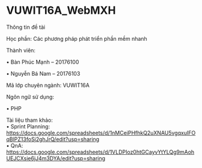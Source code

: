 # VUWIT16A_WebMXH
Thông tin đề tài

Học phần: Các phương pháp phát triển phần mềm nhanh

Thành viên:

•	Bàn Phúc Mạnh – 20176100

•	Nguyễn Bá Nam – 20176103

Mã lớp chuyên ngành: VUWIT16A

Ngôn ngữ sử dụng: 

•	PHP

Tài liệu tham khảo: </br>
• Sprint Planning: https://docs.google.com/spreadsheets/d/1nMCeiPHfhkQ2uXNAU5vgqxuIFOqBlPZ13foSj2ghJrQ/edit?usp=sharing </br>
• QnA: https://docs.google.com/spreadsheets/d/1VLDPIoz0htGCayvYtYLQg9mAohUEJCXsie6jJ4m3DYA/edit?usp=sharing

